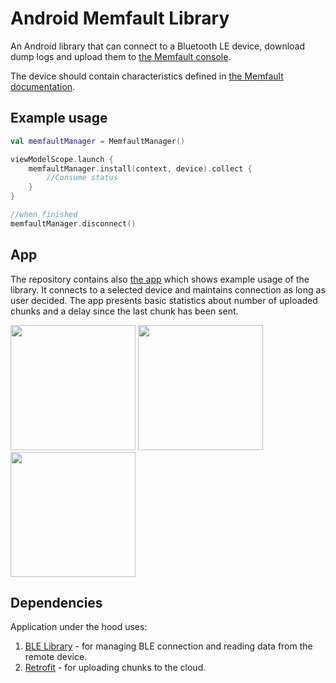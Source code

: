 # Android Memfault Library

An Android library that can connect to a Bluetooth LE device, download dump logs and upload them to [the Memfault console](https://docs.memfault.com).

The device should contain characteristics defined in [the Memfault documentation](https://memfault.notion.site/Memfault-Diagnostic-GATT-Service-MDS-ffd5a430062649cd9bf6edbf64e2563b).

## Example usage

```kotlin
val memfaultManager = MemfaultManager()

viewModelScope.launch {
    memfaultManager.install(context, device).collect {
        //Consume status
    }
}

//when finished
memfaultManager.disconnect()
```

## App

The repository contains also [the app](https://play.google.com/store/apps/details?id=com.nordicsemi.memfault) which shows example usage of the library. It connects to a selected device and maintains connection as long as user decided. The app presents basic statistics about number of uploaded chunks and a delay since the last chunk has been sent.

<img src="https://play-lh.googleusercontent.com/JzsNTdvex7wmthZsLMzQbuSTlyxJw9dIHvDIBlRbFE7FQULj8rQblU0ukW0rwlg9tz8=w2560-h1440" width="200"> <img src="https://play-lh.googleusercontent.com/NcS26DPrspB-nMXYS6qaTgq7ilcsUfolr4tbjnl6H-lNFjR2WNe6Ncot2beGqiBKo6w=w2560-h1440" width="200"> <img src="https://play-lh.googleusercontent.com/B3PcyFzTNEGJsMknxKlLLg0OnVyy8nAyU7xc8MUVTaWwdW5JPj8e6Ws762GE35SFtGI=w2560-h1440" width="200">

## Dependencies
Application under the hood uses:
1. [BLE Library](https://github.com/NordicSemiconductor/Android-BLE-Library) - for managing BLE connection and reading data from the remote device.
2. [Retrofit](https://square.github.io/retrofit) - for uploading chunks to the cloud.
